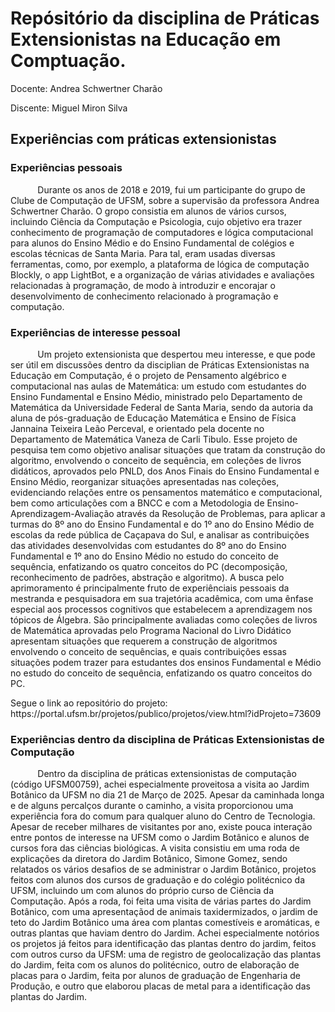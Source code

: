 # Repósitório da disciplina de Práticas Extensionistas na Educação em Comptuação.
<p>Docente: Andrea Schwertner Charão</p>
<p>Discente: Miguel Miron Silva</p>

## Experiências com práticas extensionistas

### Experiências pessoais
<p>&nbsp;&nbsp;&nbsp;&nbsp;&nbsp;&nbsp;&nbsp;&nbsp;&nbsp;&nbsp; Durante os anos de 2018 e 2019, fui um participante do grupo de Clube de Computação de UFSM, sobre a supervisão da professora Andrea Schwertner Charão. O gropo consistia em alunos de vários cursos, incluindo
Ciência da Computação e Psicologia, cujo objetivo era trazer conhecimento de programação de computadores e lógica computacional para alunos do Ensino Médio e do Ensino Fundamental de colégios e escolas técnicas de Santa Maria. Para tal, eram usadas diversas ferramentas, como, por exemplo, a plataforma de lógica de computação Blockly, o app LightBot, e a organização de várias atividades e avaliações relacionadas à programação, de modo à introduzir e encorajar o desenvolvimento de conhecimento relacionado à programação e computação.</p>


### Experiências de interesse pessoal
<p>&nbsp;&nbsp;&nbsp;&nbsp;&nbsp;&nbsp;&nbsp;&nbsp;&nbsp;&nbsp; Um projeto extensionista que despertou meu interesse, e que pode ser útil em discussões dentro da disciplian de Práticas Extensionistas na Educação em Computação, é o projeto de Pensamento algébrico e computacional nas aulas de Matemática: um estudo com estudantes do Ensino Fundamental e Ensino Médio, ministrado pelo Departamento de Matemática da Universidade Federal de Santa Maria, sendo da autoria da aluna de pós-graduação de Educação Matemática e Ensino de Física Jannaina Teixeira Leão Perceval, e orientado pela docente no Departamento de Matemática Vaneza de Carli Tibulo. Esse projeto de pesquisa tem como objetivo analisar situações que tratam da construção do algoritmo, envolvendo o conceito de sequência, em coleções de livros didáticos, aprovados pelo PNLD, dos Anos Finais do Ensino Fundamental e Ensino Médio, reorganizar situações apresentadas nas coleções, evidenciando relações entre os pensamentos matemático e computacional, bem como articulações com a BNCC e com a Metodologia de Ensino-Aprendizagem-Avaliação através da Resolução de Problemas, para aplicar a turmas do 8º ano do Ensino Fundamental e do 1º ano do Ensino Médio de escolas da rede pública de Caçapava do Sul, e analisar as contribuições das atividades desenvolvidas com estudantes do 8º ano do Ensino Fundamental e 1º ano do Ensino Médio no estudo do conceito de sequência, enfatizando os quatro conceitos do PC (decomposição, reconhecimento de padrões, abstração e algoritmo). A busca pelo aprimoramento é principalmente fruto de experiênciais pessoais da mestranda e pesquisadora em sua trajetória acadêmica, com uma ênfase especial aos processos cognitivos que estabelecem a aprendizagem nos tópicos de Álgebra. São principalmente avaliadas como coleções de livros de Matemática aprovadas pelo Programa Nacional do Livro Didático apresentam situações que requerem a construção de algoritmos envolvendo o conceito de sequências, e quais contribuições essas situações podem trazer para estudantes dos ensinos Fundamental e Médio no estudo do conceito de sequência, enfatizando os quatro conceitos do PC.</p>

<p>Segue o link ao repositório do projeto: https://portal.ufsm.br/projetos/publico/projetos/view.html?idProjeto=73609</p>

### Experiências dentro da disciplina de Práticas Extensionistas de Computação
<p> &nbsp;&nbsp;&nbsp;&nbsp;&nbsp;&nbsp;&nbsp;&nbsp;&nbsp;&nbsp; Dentro da disciplina de práticas extensionistas de computação (código UFSM00759), achei especialmente proveitosa a visita ao Jardim Botânico da UFSM no dia 21 de Março de 2025. Apesar da caminhada longa
e de alguns percalços durante o caminho, a visita proporcionou uma experiência fora do comum para qualquer aluno do Centro de Tecnologia. Apesar de receber milhares de visitantes por ano, existe pouca interação
entre pontos de interesse na UFSM como o Jardim Botânico e alunos de cursos fora das ciências biológicas. A visita consistiu em uma roda de explicações da diretora do Jardim Botânico, Simone Gomez, sendo relatados
os vários desafios de se administrar o Jardim Botânico, projetos feitos com alunos dos cursos de graduação e do colégio politécnico da UFSM, incluindo um com alunos do próprio curso de Ciência da Computação. Após
a roda, foi feita uma visita de várias partes do Jardim Botânico, com uma apresentaçãod de animais taxidermizados, o jardim de teto do Jardim Botânico uma área com plantas comestíveis e aromáticas, e outras 
plantas que haviam dentro do Jardim. Achei especialmente notórios os projetos já feitos para identificação das plantas dentro do jardim, feitos com outros curso da UFSM: uma de registro de geolocalização das
plantas do Jardim, feita com os alunos do politécnico, outro de elaboração de placas para o Jardim, feita por alunos de graduação de Engenharia de Produção, e outro que elaborou placas de metal para a
identificação das plantas do Jardim.</p>
